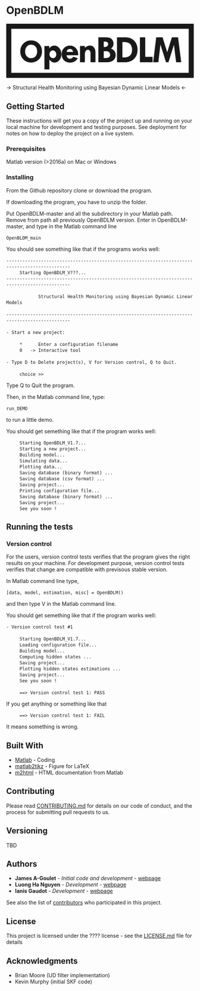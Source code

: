# OpenBDLM

![OpenBDLM](/logo/image.png)


 -> Structural Health Monitoring using Bayesian Dynamic Linear Models <-



## Getting Started

These instructions will get you a copy of the project up and running on your local machine for development and testing purposes. See deployment for notes on how to deploy the project on a live system.

### Prerequisites

Matlab version (>2016a) on Mac or Windows

### Installing

From the Github repository clone or download the program.

If downloading the program, you have to unzip the folder.

Put OpenBDLM-master and all the subdirectory in your Matlab path.
Remove from path all previously OpenBDLM version.
Enter in OpenBDLM-master, and type in the Matlab command line 

```
OpenBLDM_main
```

You should see something like that if the programs works well:

```
----------------------------------------------------------------------------------------------
     Starting OpenBDLM_V???...
----------------------------------------------------------------------------------------------

            Structural Health Monitoring using Bayesian Dynamic Linear Models

----------------------------------------------------------------------------------------------

- Start a new project: 

     *      Enter a configuration filename 
     0   -> Interactive tool 

- Type D to Delete project(s), V for Version control, Q to Quit.

     choice >> 
```

Type Q to Quit the program.


Then, in the Matlab command line, type:

```
run_DEMO
```

to run a little demo.

You should get semething like that if the program works well:

```
     Starting OpenBDLM_V1.7...
     Starting a new project...
     Building model...
     Simulating data...
     Plotting data...
     Saving database (binary format) ...
     Saving database (csv format) ...
     Saving project...
     Printing configuration file...
     Saving database (binary format) ...
     Saving project...
     See you soon !
```

## Running the tests

### Version control

For the users, version control tests verifies that the program gives the right results on your machine.
For development purpose, version control tests verifies that change are compatible with previsous stable version.

In Matlab command line type,

```
[data, model, estimation, misc] = OpenBDLM()
```

and then type V in the Matlab command line.

You should get semething like that if the program works well:

```
- Version control test #1
 
     Starting OpenBDLM_V1.7...
     Loading configuration file...
     Building model...
     Computing hidden states ...
     Saving project...
     Plotting hidden states estimations ...
     Saving project...
     See you soon !
 
     ==> Version control test 1: PASS
```

If you get anything or something like that

```
     ==> Version control test 1: FAIL
```

It means something is wrong.

## Built With

* [Matlab](https://www.mathworks.com/products/matlab.html) - Coding
* [matlab2tikz](https://github.com/matlab2tikz/matlab2tikz) - Figure for LaTeX
* [m2html](https://www.artefact.tk/software/matlab/m2html/) - HTML documentation from Matlab

## Contributing

Please read [CONTRIBUTING.md](https://gist.github.com/PurpleBooth/b24679402957c63ec426) for details on our code of conduct, and the process for submitting pull requests to us.

## Versioning

TBD

## Authors

* **James A-Goulet** - *Initial code and development* - [webpage](http://www.polymtl.ca/cgm/jagoulet/Site/Goulet_web_page_MAIN.html)
* **Luong Ha Nguyen** - *Development* - [webpage](http://www.polymtl.ca/cgm/jagoulet/Site/Goulet_web_page_LHNGUYEN.html)
* **Ianis Gaudot** - *Development* - [webpage](http://www.polymtl.ca/cgm/jagoulet/Site/Goulet_web_page_IGAUDOT.html)

See also the list of [contributors](https://github.com/your/project/contributors) who participated in this project.

## License

This project is licensed under the ???? license - see the [LICENSE.md](LICENSE.md) file for details

## Acknowledgments

* Brian Moore (UD filter implementation)
* Kevin Murphy (initial SKF code)